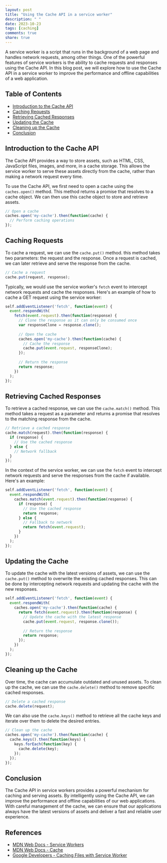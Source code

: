 ```yaml
---
layout: post
title: "Using the Cache API in a service worker"
description: " "
date: 2023-10-23
tags: [caching]
comments: true
share: true
---
```


A service worker is a script that runs in the background of a web page and handles network requests, among other things. One of the powerful features of service workers is the ability to cache requests and responses using the Cache API. In this blog post, we will explore how to use the Cache API in a service worker to improve the performance and offline capabilities of a web application.

## Table of Contents
- [Introduction to the Cache API](#introduction-to-the-cache-api)
- [Caching Requests](#caching-requests)
- [Retrieving Cached Responses](#retrieving-cached-responses)
- [Updating the Cache](#updating-the-cache)
- [Cleaning up the Cache](#cleaning-up-the-cache)
- [Conclusion](#conclusion)

## Introduction to the Cache API

The Cache API provides a way to store assets, such as HTML, CSS, JavaScript files, images, and more, in a cache storage. This allows the service worker to serve these assets directly from the cache, rather than making a network request every time. 

To use the Cache API, we first need to open a cache using the `caches.open()` method. This method returns a promise that resolves to a cache object. We can then use this cache object to store and retrieve assets.

```javascript
// Open a cache
caches.open('my-cache').then(function(cache) {
  // Perform caching operations
});
```

## Caching Requests

To cache a request, we can use the `cache.put()` method. this method takes two parameters: the request and the response. Once a request is cached, we can later retrieve and serve the response from the cache.

```javascript
// Cache a request
cache.put(request, response);
```

Typically, we would use the service worker's `fetch` event to intercept network requests and cache the responses. Here's an example of how to cache a GET request using the service worker:

```javascript
self.addEventListener('fetch', function(event) {
  event.respondWith(
    fetch(event.request).then(function(response) {
      // Clone the response as it can only be consumed once
      var responseClone = response.clone();
      
      // Open the cache
      caches.open('my-cache').then(function(cache) {
        // Cache the response
        cache.put(event.request, responseClone);
      });
      
      // Return the response
      return response;
    })
  );
});
```

## Retrieving Cached Responses

To retrieve a cached response, we can use the `cache.match()` method. This method takes a request as a parameter and returns a promise that resolves to the matching response from the cache.

```javascript
// Retrieve a cached response
cache.match(request).then(function(response) {
  if (response) {
    // Use the cached response
  } else {
    // Network fallback
  }
});
```

In the context of the service worker, we can use the `fetch` event to intercept network requests and serve the responses from the cache if available. Here's an example:

```javascript
self.addEventListener('fetch', function(event) {
  event.respondWith(
    caches.match(event.request).then(function(response) {
      if (response) {
        // Use the cached response
        return response;
      } else {
        // Fallback to network
        return fetch(event.request);
      }
    })
  );
});
```

## Updating the Cache

To update the cache with the latest versions of assets, we can use the `cache.put()` method to overwrite the existing cached responses. This can be done by intercepting network requests and updating the cache with the new responses.

```javascript
self.addEventListener('fetch', function(event) {
  event.respondWith(
    caches.open('my-cache').then(function(cache) {
      return fetch(event.request).then(function(response) {
        // Update the cache with the latest response
        cache.put(event.request, response.clone());
        
        // Return the response
        return response;
      });
    })
  );
});
```

## Cleaning up the Cache

Over time, the cache can accumulate outdated and unused assets. To clean up the cache, we can use the `cache.delete()` method to remove specific cached responses.

```javascript
// Delete a cached response
cache.delete(request);
```

We can also use the `cache.keys()` method to retrieve all the cache keys and iterate over them to delete the desired entries.

```javascript
// Clean up the cache
caches.open('my-cache').then(function(cache) {
  cache.keys().then(function(keys) {
    keys.forEach(function(key) {
      cache.delete(key);
    });
  });
});
```

## Conclusion

The Cache API in service workers provides a powerful mechanism for caching and serving assets. By intelligently using the Cache API, we can improve the performance and offline capabilities of our web applications. With careful management of the cache, we can ensure that our applications always have the latest versions of assets and deliver a fast and reliable user experience.

## References
- [MDN Web Docs - Service Workers](https://developer.mozilla.org/en-US/docs/Web/API/Service_Worker_API)
- [MDN Web Docs - Cache](https://developer.mozilla.org/en-US/docs/Web/API/Cache)
- [Google Developers - Caching Files with Service Worker](https://developers.google.com/web/fundamentals/primers/service-workers#caching_files_with_service_worker)